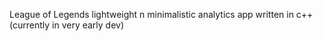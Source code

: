 League of Legends lightweight n minimalistic analytics app written in c++ (currently in very early dev)

